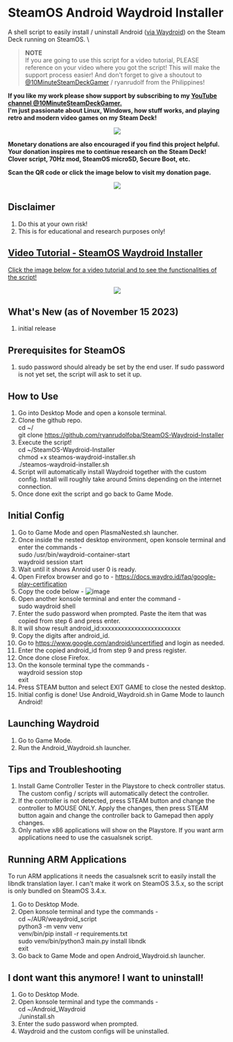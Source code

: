 # SteamOS Android Waydroid Installer

A shell script to easily install / uninstall Android ([via Waydroid](https://waydro.id/)) on the Steam Deck running on SteamOS. \

> **NOTE**\
> If you are going to use this script for a video tutorial, PLEASE reference on your video where you got the script! This will make the support process easier!
> And don't forget to give a shoutout to [@10MinuteSteamDeckGamer](https://www.youtube.com/@10MinuteSteamDeckGamer/) / ryanrudolf from the Philippines!
>

<b> If you like my work please show support by subscribing to my [YouTube channel @10MinuteSteamDeckGamer.](https://www.youtube.com/@10MinuteSteamDeckGamer/) </b> <br>
<b> I'm just passionate about Linux, Windows, how stuff works, and playing retro and modern video games on my Steam Deck! </b>
<p align="center">
<a href="https://www.youtube.com/@10MinuteSteamDeckGamer/"> <img src="https://github.com/ryanrudolfoba/SteamOS-Waydroid-Installer/blob/main/10minute.png"/> </a>
</p>

<b>Monetary donations are also encouraged if you find this project helpful. Your donation inspires me to continue research on the Steam Deck! Clover script, 70Hz mod, SteamOS microSD, Secure Boot, etc.</b>

<b>Scan the QR code or click the image below to visit my donation page.</b>

<p align="center">
<a href="https://www.paypal.com/donate/?business=VSMP49KYGADT4&no_recurring=0&item_name=Your+donation+inspires+me+to+continue+research+on+the+Steam+Deck%21%0AClover+script%2C+70Hz+mod%2C+SteamOS+microSD%2C+Secure+Boot%2C+etc.%0A%0A&currency_code=CAD"> <img src="https://github.com/ryanrudolfoba/SteamOS-Waydroid-Installer/blob/main/QRCode.png"/> </a>
</p>

## Disclaimer
1. Do this at your own risk!
2. This is for educational and research purposes only!

## [Video Tutorial - SteamOS Waydroid Installer](https://youtu.be/ZKROup0Jnjg?si=DYmFFOeXmlNVUv_a)
[Click the image below for a video tutorial and to see the functionalities of the script!](https://youtu.be/ZKROup0Jnjg?si=DYmFFOeXmlNVUv_a)
</b>
<p align="center">
<a href="https://youtu.be/ZKROup0Jnjg?si=DYmFFOeXmlNVUv_a"> <img src="https://github.com/ryanrudolfoba/SteamOS-Waydroid-Installer/blob/main/android.jpg"/> </a>
</p>

## What's New (as of November 15 2023)
1. initial release

## Prerequisites for SteamOS
1. sudo password should already be set by the end user. If sudo password is not yet set, the script will ask to set it up.

## How to Use
1. Go into Desktop Mode and open a konsole terminal.
2. Clone the github repo. \
   cd ~/ \
   git clone https://github.com/ryanrudolfoba/SteamOS-Waydroid-Installer
3. Execute the script! \
   cd ~/SteamOS-Waydroid-Installer \
   chmod +x steamos-waydroid-installer.sh \
   ./steamos-waydroid-installer.sh
4. Script will automatically install Waydroid together with the custom config. Install will roughly take around 5mins depending on the internet connection.
5. Once done exit the script and go back to Game Mode.

## Initial Config
1. Go to Game Mode and open PlasmaNested.sh launcher.
2. Once inside the nested desktop environment, open konsole terminal and enter the commands - \
   sudo /usr/bin/waydroid-container-start \
   waydroid session start
3. Wait until it shows Anroid user 0 is ready.
4. Open Firefox browser and go to - https://docs.waydro.id/faq/google-play-certification
5. Copy the code below -
   ![image](https://github.com/ryanrudolfoba/SteamOS-Waydroid-Installer/assets/98122529/032f52e6-8637-4770-b11f-9e06085f2fee)
6. Open another konsole terminal and enter the command - \
   sudo waydroid shell
7. Enter the sudo password when prompted. Paste the item that was copied from step 6 and press enter.
8. It will show result android_id:xxxxxxxxxxxxxxxxxxxxxxxx
9. Copy the digits after android_id.
10. Go to https://www.google.com/android/uncertified and login as needed.
11. Enter the copied android_id from step 9 and press register.
12. Once done close Firefox.
13. On the konsole terminal type the commands - \
    waydroid session stop \
    exit
14. Press STEAM button and select EXIT GAME to close the nested desktop.
15. Initial config is done! Use Android_Waydroid.sh in Game Mode to launch Android!

## Launching Waydroid
1. Go to Game Mode.
2. Run the Android_Waydroid.sh launcher.

## Tips and Troubleshooting
1. Install Game Controller Tester in the Playstore to check controller status. The custom config / scripts will automatically detect the controller.
2. If the controller is not detected, press STEAM button and change the controller to MOUSE ONLY. Apply the changes, then press STEAM button again and change the controller back to Gamepad then apply changes.
3. Only native x86 applications will show on the Playstore. If you want arm applications need to use the casualsnek script.

## Running ARM Applications
To run ARM applications it needs the casualsnek scrit to easily install the libndk translation layer. I can't make it work on SteamOS 3.5.x, so the script is only bundled on SteamOS 3.4.x.

1. Go to Desktop Mode.
2. Open konsole terminal and type the commands - \
   cd ~/AUR/weaydroid_script \
   python3 -m venv venv \
   venv/bin/pip install -r requirements.txt \
   sudo venv/bin/python3 main.py install libndk \
   exit
4. Go back to Game Mode and open Android_Waydroid.sh launcher.

## I dont want this anymore! I want to uninstall!
1. Go to Desktop Mode.
2. Open konsole terminal and type the commands - \
   cd ~/Android_Waydroid \
   ./uninstall.sh
3. Enter the sudo password when prompted.
4. Waydroid and the custom configs will be uninstalled.
